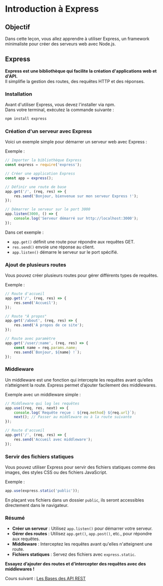 # Introduction à Express

## Objectif
Dans cette leçon, vous allez apprendre à utiliser Express, un framework minimaliste pour créer des serveurs web avec Node.js.

## Express
**Express est une bibliothèque qui facilite la création d'applications web et d'API.**  
Il simplifie la gestion des routes, des requêtes HTTP et des réponses.

### Installation
Avant d'utiliser Express, vous devez l'installer via npm.  
Dans votre terminal, exécutez la commande suivante :
```bash
npm install express
```

### Création d'un serveur avec Express
Voici un exemple simple pour démarrer un serveur web avec Express :

Exemple :
```js
// Importer la bibliothèque Express
const express = require('express');

// Créer une application Express
const app = express();

// Définir une route de base
app.get('/', (req, res) => {
    res.send('Bonjour, bienvenue sur mon serveur Express !');
});

// Démarrer le serveur sur le port 3000
app.listen(3000, () => {
    console.log('Serveur démarré sur http://localhost:3000');
});
```

Dans cet exemple :
- `app.get()` définit une route pour répondre aux requêtes GET.
- `res.send()` envoie une réponse au client.
- `app.listen()` démarre le serveur sur le port spécifié.

### Ajout de plusieurs routes
Vous pouvez créer plusieurs routes pour gérer différents types de requêtes.

Exemple :
```js
// Route d'accueil
app.get('/', (req, res) => {
    res.send('Accueil');
});

// Route "À propos"
app.get('/about', (req, res) => {
    res.send('À propos de ce site');
});

// Route avec paramètre
app.get('/user/:name', (req, res) => {
    const name = req.params.name;
    res.send(`Bonjour, ${name} !`);
});
```

### Middleware
Un middleware est une fonction qui intercepte les requêtes avant qu’elles n’atteignent la route. Express permet d’ajouter facilement des middlewares.

Exemple avec un middleware simple :
```js
// Middleware qui log les requêtes
app.use((req, res, next) => {
    console.log(`Requête reçue : ${req.method} ${req.url}`);
    next(); // Passer au middleware ou à la route suivante
});

// Route d'accueil
app.get('/', (req, res) => {
    res.send('Accueil avec middleware');
});
```

### Servir des fichiers statiques
Vous pouvez utiliser Express pour servir des fichiers statiques comme des images, des styles CSS ou des fichiers JavaScript.

Exemple :
```js
app.use(express.static('public'));
```
En plaçant vos fichiers dans un dossier `public`, ils seront accessibles directement dans le navigateur.

### Résumé
- **Créer un serveur** : Utilisez `app.listen()` pour démarrer votre serveur.
- **Gérer des routes** : Utilisez `app.get()`, `app.post()`, etc., pour répondre aux requêtes.
- **Middleware** : Interceptez les requêtes avant qu'elles n'atteignent une route.
- **Fichiers statiques** : Servez des fichiers avec `express.static`.

**Essayez d’ajouter des routes et d’intercepter des requêtes avec des middlewares !**

Cours suivant : [Les Bases des API REST](./api-rest.md)